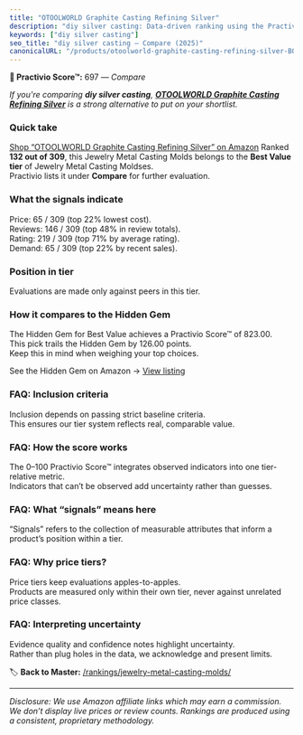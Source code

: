 ```yaml
---
title: "OTOOLWORLD Graphite Casting Refining Silver"
description: "diy silver casting: Data-driven ranking using the Practivio Score™. Positioned by quality, value, demand, findability, momentum."
keywords: ["diy silver casting"]
seo_title: "diy silver casting — Compare (2025)"
canonicalURL: "/products/otoolworld-graphite-casting-refining-silver-B09V4T21K1/"
---
```


**🛒 Practivio Score™:** 697 — _Compare_


*If you're comparing **diy silver casting**, **[OTOOLWORLD Graphite Casting Refining Silver](https://www.amazon.com/dp/B09V4T21K1?tag=practivio-20)** is a strong alternative to put on your shortlist.*
### Quick take
[Shop “OTOOLWORLD Graphite Casting Refining Silver” on Amazon](https://www.amazon.com/dp/B09V4T21K1?tag=practivio-20)
Ranked **132 out of 309**, this Jewelry Metal Casting Molds belongs to the **Best Value tier** of Jewelry Metal Casting Moldses.  
Practivio lists it under **Compare** for further evaluation.

### What the signals indicate
Price: 65 / 309 (top 22% lowest cost).  
Reviews: 146 / 309 (top 48% in review totals).  
Rating: 219 / 309 (top 71% by average rating).  
Demand: 65 / 309 (top 22% by recent sales).

### Position in tier
Evaluations are made only against peers in this tier.

### How it compares to the Hidden Gem
The Hidden Gem for Best Value achieves a Practivio Score™ of 823.00.  
This pick trails the Hidden Gem by 126.00 points.  
Keep this in mind when weighing your top choices.  

See the Hidden Gem on Amazon → [View listing](https://www.amazon.com/dp/B08PBWJB79?tag=practivio-20)

### FAQ: Inclusion criteria
Inclusion depends on passing strict baseline criteria.  
This ensures our tier system reflects real, comparable value.

### FAQ: How the score works
The 0–100 Practivio Score™ integrates observed indicators into one tier-relative metric.  
Indicators that can’t be observed add uncertainty rather than guesses.

### FAQ: What “signals” means here
“Signals” refers to the collection of measurable attributes that inform a product’s position within a tier.

### FAQ: Why price tiers?
Price tiers keep evaluations apples-to-apples.  
Products are measured only within their own tier, never against unrelated price classes.

### FAQ: Interpreting uncertainty
Evidence quality and confidence notes highlight uncertainty.  
Rather than plug holes in the data, we acknowledge and present limits.

<!-- Missing template for Compare/CompareWithinPriceClass -->


🏷️ **Back to Master:** [/rankings/jewelry-metal-casting-molds/](/rankings/jewelry-metal-casting-molds/)

---
_Disclosure: We use Amazon affiliate links which may earn a commission. We don’t display live prices or review counts. Rankings are produced using a consistent, proprietary methodology._
